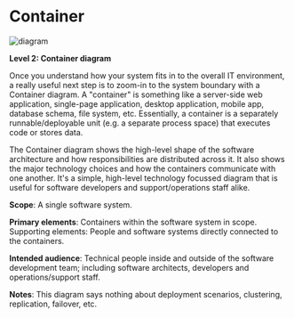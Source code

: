 # Container

![diagram](https://www.plantuml.com/plantuml/svg/0/bLJBRbf13DqZyGykAv0Qs7JLLGX9yn0aA91MNI5phqEccbVdGPjM_PYgYwZhgb_0ZzKp5suWJL8LNOaPZ-Vus3wUVH_GXQWa38mEA3IvPkE5q8MC9S5D2DQ_xlKSVkekHBY9y-Z95Un9EdGBetfOEe5wAQEDlS6hlR547Qv6mvx4G3wmQLRZTYs7QJQQZM7__SNLTFRkT7eo6nuT7vqVjZl9FYRdZMvZgOGMFZWiZNi9hVxsliM62myxFkHXGOvq8L210SzsKjZgr8Y55CoN-EgWMcKKM9l16oaA4H0AuvmeqOCsW9QD6CJIR05PZXNMjCQRDN2Xk2fBiRep5N3j1bm5pSV6rnw-3bVosf9y6AhPcDoc16P7dqDxZhemZ7cG_XCu4r62EN-CZ0eM5wWu1mE9TKtVqmU4Qn8X0sx1ARIUGOwDMKY24UyIvXlZD1K42D8KACKNNDsjVXX8HkzNtxd37CdXRXgR9FqEwGCJTOdkjhtk0iDF7Uf9AeDhTU1him7ygqNHzZRvJ8HEZCQu8EZRTJsCJkpES8c-SC86Jb319M4Hjba7arBcxpgo0epc14eiMHEbWVlGWEPlrLZka29XgWv6qBYaHJhhffnsUUPKHcOkP6Ru5BEzyzH8sYRuRrvh8NgWU-dm3fdeSlNJ9tfHGIcyDLuadO1Q_LgIV8HcEUV8XnXmZZwpoCf926KMd2E95Pjqs7SAlv164FhQy9hx_fkgU3wcnXkMoqPMl79KvZ4JlA5GF18VhKYuuzF7sfZBDB6EcmsZjuFdYeGxHTfkL5G82VziSd7UEvbEnzrAW8d79ScAmLheKr8fPjHC96iwCzbSd6perzSsu_Q_ztBLXpnmaQU4W98g0kPBXmU3NNvPy5MPhZm-3QoUT_kMC9DV_RXbXIRVJdMmzLWzF7hmn5Opk0vJHsWszhdw-St-0m00)

**Level 2: Container diagram**

Once you understand how your system fits in to the overall IT environment, a really useful next step is to zoom-in to the system boundary with a Container diagram. A "container" is something like a server-side web application, single-page application, desktop application, mobile app, database schema, file system, etc. Essentially, a container is a separately runnable/deployable unit (e.g. a separate process space) that executes code or stores data.

The Container diagram shows the high-level shape of the software architecture and how responsibilities are distributed across it. It also shows the major technology choices and how the containers communicate with one another. It's a simple, high-level technology focussed diagram that is useful for software developers and support/operations staff alike.

**Scope**: A single software system.

**Primary elements**: Containers within the software system in scope.
Supporting elements: People and software systems directly connected to the containers.

**Intended audience**: Technical people inside and outside of the software development team; including software architects, developers and operations/support staff.

**Notes**: This diagram says nothing about deployment scenarios, clustering, replication, failover, etc.